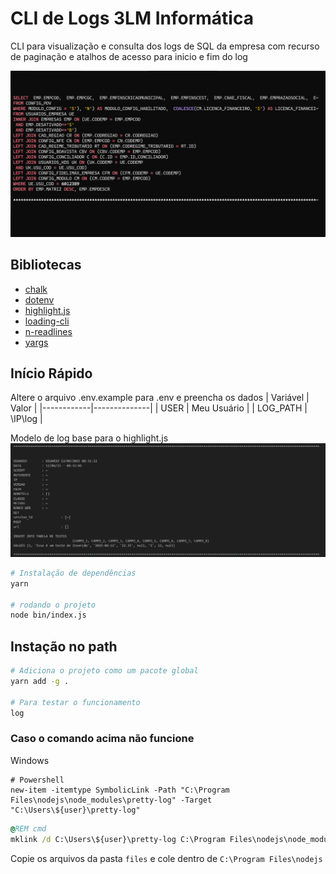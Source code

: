 # CLI de Logs 3LM Informática

CLI para visualização e consulta dos logs de SQL da empresa
com recurso de paginação e atalhos de acesso para inicio e fim do log

![Destaque em cores do SQL](docs/Captura_1.png)

## Bibliotecas

- [chalk](https://github.com/chalk/chalk#readme)
- [dotenv](https://www.npmjs.com/package/dotenv)
- [highlight.js](https://highlightjs.org/)
- [loading-cli](https://www.npmjs.com/package/loading-cli)
- [n-readlines](https://www.npmjs.com/package/n-readlines)
- [yargs](https://yargs.js.org/)


## Início Rápido

Altere o arquivo .env.example para .env e preencha os dados
|  Variável  |    Valor     |
|------------|--------------|
|  USER      |  Meu Usuário |
|  LOG_PATH  |  \\IP\log    |

Modelo de log base para o highlight.js
![Modelo de Log](docs/Captura_2.png)

```bash
# Instalação de dependências
yarn

# rodando o projeto
node bin/index.js
```

## Instação no path

```bash
# Adiciona o projeto como um pacote global
yarn add -g .

# Para testar o funcionamento
log
```

### Caso o comando acima não funcione

Windows
```pwsh
# Powershell
new-item -itemtype SymbolicLink -Path "C:\Program Files\nodejs\node_modules\pretty-log" -Target "C:\Users\${user}\pretty-log"
```

```cmd
@REM cmd
mklink /d C:\Users\${user}\pretty-log C:\Program Files\nodejs\node_modules\pretty-log
```

Copie os arquivos da pasta `files` e cole dentro de `C:\Program Files\nodejs`
